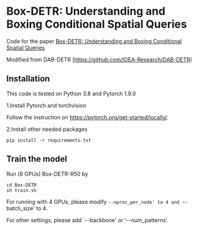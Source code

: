 # Box-DETR: Understanding and Boxing Conditional Spatial Queries
Code for the paper [Box-DETR: Understanding and Boxing Conditional Spatial Queries](https://arxiv.org/abs/2307.08353)

Modified from DAB-DETR (https://github.com/IDEA-Research/DAB-DETR)

## Installation

This code is tested on Python 3.8 and Pytorch 1.9.0

1.Install Pytorch and torchvision

Follow the instruction on https://pytorch.org/get-started/locally/.

2.Install other needed packages

```shell
pip install -r requirements.txt
```
## Train the model

Run (8 GPUs) Box-DETR-R50 by

```shell
cd Box-DETR
sh train.sh
```

For running with 4 GPUs, please modify `--nproc_per_node' to 4 and `--batch_size' to 4.

For other settings, please add `--backbone' or '--num_patterns'.

